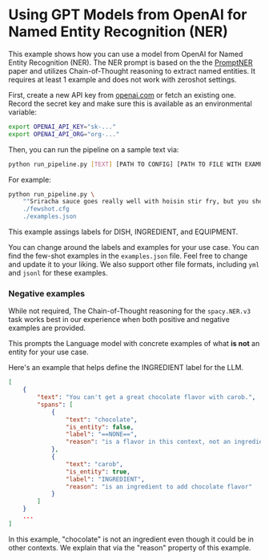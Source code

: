 # Using GPT Models from OpenAI for Named Entity Recognition (NER)


This example shows how you can use a model from OpenAI for Named Entity Recognition (NER).
The NER prompt is based on the the [PromptNER](https://arxiv.org/abs/2305.15444) paper and
utilizes Chain-of-Thought reasoning to extract named entities. It requires at least 1 example
and does not work with zeroshot settings.

First, create a new API key from
[openai.com](https://platform.openai.com/account/api-keys) or fetch an existing
one. Record the secret key and make sure this is available as an environmental
variable:

```sh
export OPENAI_API_KEY="sk-..."
export OPENAI_API_ORG="org-..."
```

Then, you can run the pipeline on a sample text via:


```sh
python run_pipeline.py [TEXT] [PATH TO CONFIG] [PATH TO FILE WITH EXAMPLES]
```

For example:

```sh
python run_pipeline.py \
    ""Sriracha sauce goes really well with hoisin stir fry, but you should add it after you use the wok." \
    ./fewshot.cfg
    ./examples.json
```

This example assings labels for DISH, INGREDIENT, and EQUIPMENT.

You can change around the labels and examples for your use case.
You can find the few-shot examples in the
`examples.json` file. Feel free to change and update it to your liking.
We also support other file formats, including `yml` and `jsonl` for these examples.


### Negative examples

While not required, The Chain-of-Thought reasoning for the `spacy.NER.v3` task
works best in our experience when both positive and negative examples are provided.

This prompts the Language model with concrete examples of what **is not** an entity
for your use case.

Here's an example that helps define the INGREDIENT label for the LLM.

```json
[
    {
        "text": "You can't get a great chocolate flavor with carob.",
        "spans": [
            {
                "text": "chocolate",
                "is_entity": false,
                "label": "==NONE==",
                "reason": "is a flavor in this context, not an ingredient"
            },
            {
                "text": "carob",
                "is_entity": true,
                "label": "INGREDIENT",
                "reason": "is an ingredient to add chocolate flavor"
            }
        ]
    }
    ...
]
```

In this example, "chocolate" is not an ingredient even though it could be in other contexts.
We explain that via the "reason" property of this example.
